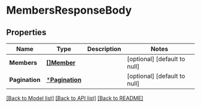 # MembersResponseBody

## Properties
Name | Type | Description | Notes
------------ | ------------- | ------------- | -------------
**Members** | [**[]Member**](Member.md) |  | [optional] [default to null]
**Pagination** | [***Pagination**](Pagination.md) |  | [optional] [default to null]

[[Back to Model list]](../README.md#documentation-for-models) [[Back to API list]](../README.md#documentation-for-api-endpoints) [[Back to README]](../README.md)


